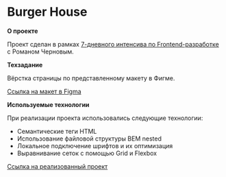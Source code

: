 # Burger House

**О проекте**

Проект сделан в рамках [7-дневного интенсива по Frontend-разработке](https://itlogia.ru/intensive/front) с Романом Черновым.

**Техзадание**

Вёрстка страницы по представленному макету в Фигме.

[Ссылка на макет в Figma](https://www.figma.com/file/XMzEovBvEtEJzlUpPsoriv/Burger-Chedder?type=design&mode=design&t=qx1KYAdxOVYb5G8D-1)

**Используемые технологии**

При реализации проекта использовались следующие технологии:

- Семантические теги HTML
- Использование файловой структуры BEM nested
- Локальное подключение шрифтов и их оптимизация
- Выравнивание сеток с помощью Grid и Flexbox

[Ссылка на реализованный проект](https://gkorolev-art.github.io/burgers-intensive/)
